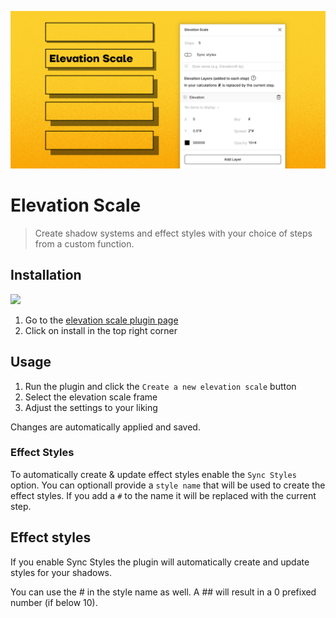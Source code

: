 ![Elevation Scale plugin for figma](https://github.com/lukasoppermann/elevation-scale/raw/main/_resources/Elevation-Scale-Plugin-Cover.png)
# Elevation Scale

> Create shadow systems and effect styles with your choice of steps from a custom function.

## Installation

<img src="https://github.com/lukasoppermann/design-tokens/raw/main/_resources/Plugin-Icon.png" width="50px"> 

1. Go to the [elevation scale plugin page](https://www.figma.com/community/plugin/940989130927509964/Elevation-Scale)
2. Click on install in the top right corner

## Usage
1. Run the plugin and click the `Create a new elevation scale` button
2. Select the elevation scale frame
3. Adjust the settings to your liking

Changes are automatically applied and saved.

### Effect Styles
To automatically create & update effect styles enable the `Sync Styles` option.
You can optionall provide a `style name` that will be used to create the effect styles. If you add a `#` to the name it will be replaced with the current step.

## Effect styles
If you enable Sync Styles  the plugin will automatically create and update styles for your shadows.

You can use the # in the style name as well. A ## will result in a 0 prefixed number (if below 10).
